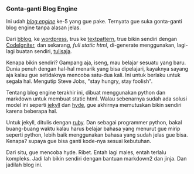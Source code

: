 ### Gonta-ganti Blog Engine

Ini udah [_blog engine_](http://en.wikipedia.org/wiki/Blog_software) ke-5 yang gue pake. Ternyata gue suka gonta-ganti blog engine tanpa alasan jelas.

Dari [bblog](http://sourceforge.net/projects/bblog/), ke [wordpress](http://wordpress.org), trus ke [textpattern](http://textpattern.com), true bikin sendiri dengan [CodeIgniter](http://codeigniter.com), dan sekarang, _full static html_, di-generate menggunakan, lagi-lagi buatan sendiri, [tulisaja](https://github.com/kriwil/tulisaja).

Kenapa bikin sendiri? Gampang aja, iseng, mau belajar sesuatu yang baru. Dunia penuh dengan hal-hal menarik yang bisa dipelajari, kayaknya sayang aja kalau gue setidaknya mencoba satu-dua kali. Ini untuk berlaku untuk segala hal. Mengutip Steve Jobs, "stay hungry, stay foolish".

Tentang blog engine terakhir ini, dibuat menggunakan python dan markdown untuk membuat static html. Walau sebenarnya sudah ada solusi model ini seperti [jekyll](http://jekyllrb.com/) dan [hyde](http://ringce.com/hyde), gue akhirnya memutuskan bikin sendiri karena beberapa hal.

Untuk jekyll, ditulis dengan [ruby](http://www.ruby-lang.org/). Dan sebagai programmer python, bakal buang-buang waktu kalau harus belajar bahasa yang menurut gue mirip seperti python, lebih baik menggunakan bahasa yang sudah jelas gue bisa. Kenapa? supaya gue bisa ganti kode-nya sesuai kebutuhan.

Dari situ, gue mencoba hyde. Ribet. Entah lagi males, entah terlalu kompleks. Jadi lah bikin sendiri dengan bantuan markdown2 dan jinja. Dan jadilah blog ini.

<!-- METADATA: {"time": "2011-08-12 01:00:00", "title": "Gonta-ganti  Blog Engine"} -->
